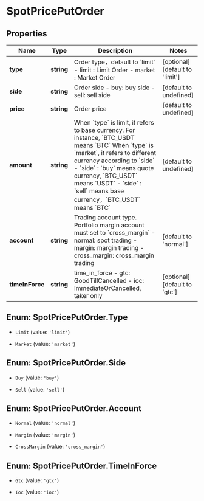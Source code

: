 # SpotPricePutOrder

## Properties

Name | Type | Description | Notes
------------ | ------------- | ------------- | -------------
**type** | **string** | Order type，default to &#x60;limit&#x60;  - limit : Limit Order - market : Market Order | [optional] [default to &#39;limit&#39;]
**side** | **string** | Order side  - buy: buy side - sell: sell side | [default to undefined]
**price** | **string** | Order price | [default to undefined]
**amount** | **string** | When &#x60;type&#x60; is limit, it refers to base currency.  For instance, &#x60;BTC_USDT&#x60; means &#x60;BTC&#x60;  When &#x60;type&#x60; is &#x60;market&#x60;, it refers to different currency according to &#x60;side&#x60;  - &#x60;side&#x60; : &#x60;buy&#x60; means quote currency, &#x60;BTC_USDT&#x60; means &#x60;USDT&#x60; - &#x60;side&#x60; : &#x60;sell&#x60; means base currency，&#x60;BTC_USDT&#x60; means &#x60;BTC&#x60;  | [default to undefined]
**account** | **string** | Trading account type.  Portfolio margin account must set to &#x60;cross_margin&#x60;  - normal: spot trading - margin: margin trading - cross_margin: cross_margin trading  | [default to &#39;normal&#39;]
**timeInForce** | **string** | time_in_force  - gtc: GoodTillCancelled - ioc: ImmediateOrCancelled, taker only  | [optional] [default to &#39;gtc&#39;]

## Enum: SpotPricePutOrder.Type

* `Limit` (value: `'limit'`)

* `Market` (value: `'market'`)


## Enum: SpotPricePutOrder.Side

* `Buy` (value: `'buy'`)

* `Sell` (value: `'sell'`)


## Enum: SpotPricePutOrder.Account

* `Normal` (value: `'normal'`)

* `Margin` (value: `'margin'`)

* `CrossMargin` (value: `'cross_margin'`)


## Enum: SpotPricePutOrder.TimeInForce

* `Gtc` (value: `'gtc'`)

* `Ioc` (value: `'ioc'`)


